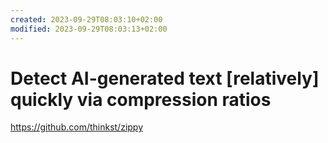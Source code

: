 ```yaml
---
created: 2023-09-29T08:03:10+02:00
modified: 2023-09-29T08:03:13+02:00
---
```


# Detect AI-generated text [relatively] quickly via compression ratios

https://github.com/thinkst/zippy
